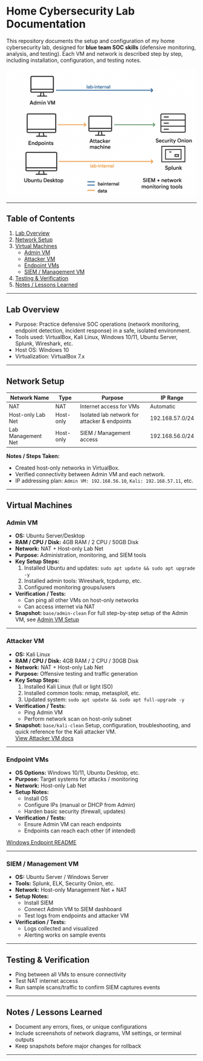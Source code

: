 # Home Cybersecurity Lab Documentation

This repository documents the setup and configuration of my home cybersecurity lab, designed for **blue team SOC skills** (defensive monitoring, analysis, and testing). Each VM and network is described step by step, including installation, configuration, and testing notes.

![Home Lab Diagram](diagram.png)

---

## Table of Contents
1. [Lab Overview](#lab-overview)
2. [Network Setup](#network-setup)
3. [Virtual Machines](#virtual-machines)
   - [Admin VM](#admin-vm)
   - [Attacker VM](#attacker-vm)
   - [Endpoint VMs](#endpoint-vms)
   - [SIEM / Management VM](#siem--management-vm)
4. [Testing & Verification](#testing--verification)
5. [Notes / Lessons Learned](#notes--lessons-learned)

---

## Lab Overview
- Purpose: Practice defensive SOC operations (network monitoring, endpoint detection, incident response) in a safe, isolated environment.
- Tools used: VirtualBox, Kali Linux, Windows 10/11, Ubuntu Server, Splunk, Wireshark, etc.
- Host OS: Windows 10
- Virtualization: VirtualBox 7.x

---

## Network Setup
| Network Name         | Type         | Purpose                                     | IP Range          |
|---------------------|-------------|--------------------------------------------|-----------------|
| NAT                 | NAT         | Internet access for VMs                     | Automatic       |
| Host-only Lab Net    | Host-only   | Isolated lab network for attacker & endpoints | 192.168.57.0/24 |
| Lab Management Net  | Host-only   | SIEM / Management access                    | 192.168.56.0/24 |

**Notes / Steps Taken:**
- Created host-only networks in VirtualBox.
- Verified connectivity between Admin VM and each network.
- IP addressing plan: `Admin VM: 192.168.56.10`, `Kali: 192.168.57.11`, etc.

---

## Virtual Machines

### Admin VM
- **OS:** Ubuntu Server/Desktop
- **RAM / CPU / Disk:** 4GB RAM / 2 CPU / 50GB Disk
- **Network:** NAT + Host-only Lab Net
- **Purpose:** Administration, monitoring, and SIEM tools
- **Key Setup Steps:**
  1. Installed Ubuntu and updates: `sudo apt update && sudo apt upgrade -y`
  2. Installed admin tools: Wireshark, tcpdump, etc.
  3. Configured monitoring groups/users
- **Verification / Tests:**
  - Can ping all other VMs on host-only networks
  - Can access internet via NAT
- **Snapshot:** `base/admin-clean`
For full step-by-step setup of the Admin VM, see [Admin VM Setup](admin/README.md)
---

### Attacker VM
- **OS:** Kali Linux
- **RAM / CPU / Disk:** 4GB RAM / 2 CPU / 30GB Disk
- **Network:** NAT + Host-only Lab Net
- **Purpose:** Offensive testing and traffic generation
- **Key Setup Steps:**
  1. Installed Kali Linux (full or light ISO)
  2. Installed common tools: nmap, metasploit, etc.
  3. Updated system: `sudo apt update && sudo apt full-upgrade -y`
- **Verification / Tests:**
  - Ping Admin VM
  - Perform network scan on host-only subnet
- **Snapshot:** `base/kali-clean`
Setup, configuration, troubleshooting, and quick reference for the Kali attacker VM.  
  [View Attacker VM docs](attacker/README.md)

---

### Endpoint VMs
- **OS Options:** Windows 10/11, Ubuntu Desktop, etc.
- **Purpose:** Target systems for attacks / monitoring
- **Network:** Host-only Lab Net
- **Setup Notes:**
  - Install OS
  - Configure IPs (manual or DHCP from Admin)
  - Harden basic security (firewall, updates)
- **Verification / Tests:**
  - Ensure Admin VM can reach endpoints
  - Endpoints can reach each other (if intended)
 
[Windows Endpoint README](windows-endpoint/README.md)


---

### SIEM / Management VM
- **OS:** Ubuntu Server / Windows Server
- **Tools:** Splunk, ELK, Security Onion, etc.
- **Network:** Host-only Management Net + NAT
- **Setup Notes:**
  - Install SIEM
  - Connect Admin VM to SIEM dashboard
  - Test logs from endpoints and attacker VM
- **Verification / Tests:**
  - Logs collected and visualized
  - Alerting works on sample events

---

## Testing & Verification
- Ping between all VMs to ensure connectivity
- Test NAT internet access
- Run sample scans/traffic to confirm SIEM captures events

---

## Notes / Lessons Learned
- Document any errors, fixes, or unique configurations
- Include screenshots of network diagrams, VM settings, or terminal outputs
- Keep snapshots before major changes for rollback

---

